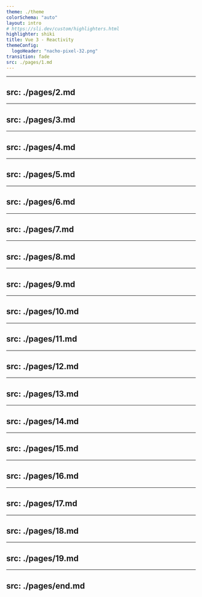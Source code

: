 ```yaml
---
theme: ./theme
colorSchema: "auto"
layout: intro
# https://sli.dev/custom/highlighters.html
highlighter: shiki
title: Vue 3 - Reactivity
themeConfig:
  logoHeader: "nacho-pixel-32.png"
transition: fade
src: ./pages/1.md
---
```


---
src: ./pages/2.md
---

---
src: ./pages/3.md
---

---
src: ./pages/4.md
---

---
src: ./pages/5.md
---

---
src: ./pages/6.md
---

---
src: ./pages/7.md
---

---
src: ./pages/8.md
---

---
src: ./pages/9.md
---

---
src: ./pages/10.md
---

---
src: ./pages/11.md
---

---
src: ./pages/12.md
---

---
src: ./pages/13.md
---

---
src: ./pages/14.md
---

---
src: ./pages/15.md
---

---
src: ./pages/16.md
---

---
src: ./pages/17.md
---

---
src: ./pages/18.md
---

---
src: ./pages/19.md
---

---
src: ./pages/end.md
---
